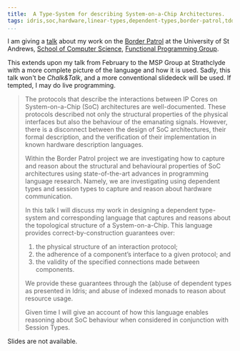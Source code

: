 ```yaml
---
title:  A Type-System for describing System-on-a-Chip Architectures.
tags: idris,soc,hardware,linear-types,dependent-types,border-patrol,tdd,stacs-fp
...
```


I am giving a [talk](https://blogs.cs.st-andrews.ac.uk/csblog/2018/03/30/a-type-system-for-describing-system-on-a-chip-architectures-jan-de-muijnck-hughes/) about my work on the [Border
Patrol](https://border-patrol.github.io) at the University of
St Andrews, [School of Computer Science](https://www.cs.st-andrews.ac.uk), [Functional Programming Group](https://www-fp.cs.st-andrews.ac.uk/).

This extends upon my talk from February to the MSP Group at
Strathclyde with a more complete picture of the language and how it is
used. Sadly, this talk won't be *Chalk&Talk*, and a more conventional slidedeck will be used.
If tempted, I may do live programming.

> The protocols that describe the interactions between IP Cores on
> System-on-a-Chip (SoC) architectures are well-documented. These
> protocols described not only the structural properties of the physical
> interfaces but also the behaviour of the emanating signals. However,
> there is a disconnect between the design of SoC architectures, their
> formal description, and the verification of their implementation in
> known hardware description languages.
>
> Within the Border Patrol project we are investigating how to capture
> and reason about the structural and behavioural properties of SoC
> architectures using state-of-the-art advances in programming language
> research. Namely, we are investigating using dependent types and
> session types to capture and reason about hardware communication.
>
> In this talk I will discuss my work in designing a dependent type-
> system and corresponding language that captures and reasons about the
> topological structure of a System-on-a-Chip. This language provides
> correct-by-construction guarantees over:
>
> 1. the physical structure of an interaction protocol;
> 1. the adherence of a component’s interface to a given protocol; and
> 1. the validity of the specified connections made between components.
>
> We provide these guarantees through the (ab)use of dependent types as
> presented in Idris; and abuse of indexed monads to reason about
> resource usage.
>
> Given time I will give an account of how this language enables
> reasoning about SoC behaviour when considered in conjunction with
> Session Types.

Slides are not available.
